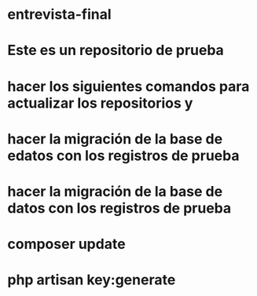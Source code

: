# entrevista-final
# Este es un repositorio de prueba
#
# hacer los siguientes comandos para actualizar los repositorios y 
# hacer la migración de la base de edatos con los registros de prueba
# hacer la migración de la base de datos con los registros de prueba
#
# composer update
# php artisan key:generate
